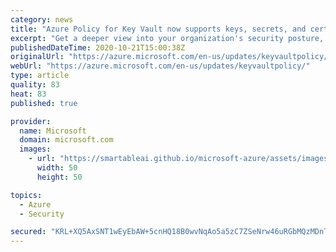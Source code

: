 ```yaml
---
category: news
title: "Azure Policy for Key Vault now supports keys, secrets, and certificates "
excerpt: "Get a deeper view into your organization's security posture, configure daily automated audits, and start enforcing best practices in under 5 minutes. "
publishedDateTime: 2020-10-21T15:00:38Z
originalUrl: "https://azure.microsoft.com/en-us/updates/keyvaultpolicy/"
webUrl: "https://azure.microsoft.com/en-us/updates/keyvaultpolicy/"
type: article
quality: 83
heat: 83
published: true

provider:
  name: Microsoft
  domain: microsoft.com
  images:
    - url: "https://smartableai.github.io/microsoft-azure/assets/images/organizations/microsoft.com-50x50.jpg"
      width: 50
      height: 50

topics:
  - Azure
  - Security

secured: "KRL+XQ5AxSNT1wEyEbAW+5cnHQ18B0wvNqAo5a5zC7ZSeNrw46uRGbMQzMDnTqLUUNA+FiMBFbPc42Mw+WZ3+UnzPbLXSStDV6fFdhwYS22kAqisw4cQ770Lz/O+YfsKfhZAVfqFNTLSTRnBm7P1x5raCLWq3lvs4SSl0jh1NXIHY1joRHHhpJ4tdiQBzn5yeocFa9wFO+P+J6DqZ9uVwUeCJJIDD5AY31TxBzm5/drRh8XblCZT/BISb9omoLbhvEEqHZTsePvzUjyoObD5SALjr9cwMmMyjqFFQtCNgWa2ZNNYJZ7Pr0plboe1TpTUEK5k0sM0huhR6nFPV0m2YOfmDjrCbi15ZQlhFGIgTao=;2hYJARZVm7WBgGHPx6IHew=="
---
```


